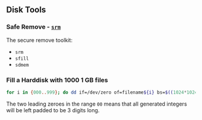 ## Disk Tools

### Safe Remove - [`srm`](https://manpages.ubuntu.com/manpages/focal/en/man1/srm.1.html)

The secure remove toolkit:

* `srm`
* `sfill`
* `sdmem`

### Fill a Harddisk with 1000 1 GB files

```bash
for i in {000..999}; do dd if=/dev/zero of=filename${i} bs=$((1024*1024)) count=1024; done
```

The two leading zeroes in the range `00` means that all generated integers will be left padded to be 3 digits long.
